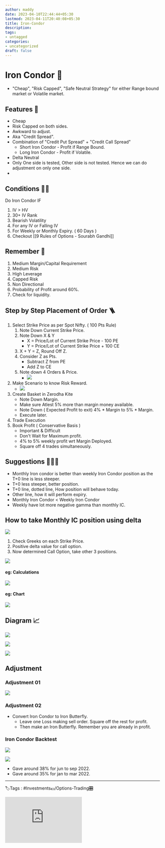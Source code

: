 ```yaml
---
author: maddy
date: 2023-04-10T22:44:44+05:30
lastmod: 2023-04-11T20:40:08+05:30
title: Iron-Condor
description: 
tags:
- untagged
categories: 
- uncategorized
draft: false
---
```

# Iron Condor 🦅

- "Cheap", "Risk Capped", "Safe Neutral Strategy" for either Range bound market or Volatile market.

## Features 🌈
- Cheap
- Risk Capped on both sides.
- Awkward to adjust.
- Aka "Credit Spread".
- Combination of "Credit Put Spread" + "Credit Call Spread"
	- Short Iron Condor - Profit if Range Bound.
	- Long Iron Condor - Profit if Volatile.
- Delta Neutral
- Only One side is tested, Other side is not tested. Hence we can do adjustment on only one side.
- 

## Conditions ☝🏼

Do Iron Condor IF

1. IV > HV
2. 30+ IV Rank
3. Bearish Volatility
4. For any IV or Falling IV
5. For Weekly or Monthly Expiry. ( 60 Days )
6. Checkout [[9 Rules of Options - Sourabh Gandhi]]

## Remember 🤔

1. Medium Margin/Capital Requirement
2. Medium Risk
3. High Leverage
4. Capped Risk
5. Non Directional
6. Probability of Profit around 60%.
7. Check for liquidity.

## Step by Step Placement of Order 🪜

1. Select Strike Price as per Spot Nifty. ( 100 Pts Rule)
	1. Note Down Current Strike Price.
	2. Note Down X & Y
		- X = Price/Lot of Current Strike Price - 100 PE 
		- Y =  Price/Lot of Current Strike Price + 100 CE
    3. X + Y = Z, Round Off Z.
    4. Consider Z as Pts. 
	    - Subtract Z from PE
	    - Add Z to CE
    5. Note down 4 Orders & Price.
	    - ![](https://i.imgur.com/D4F4b2Q.png)
2. Make Scenario to know Risk Reward.
	- ![](https://i.imgur.com/DA48rEb.png)
3. Create Basket in Zerodha Kite
	- Note Down Margin.
	- Make sure Atlest 5% more than margin money available.
	- Note Down ( Expected Profit to exit) 4% * Margin to 5% * Margin.
	- Execute later.
4. Trade Execution
5. Book Profit ( Conservative Basis )
	- Important & Difficult
	- Don't Wait for Maximum profit.
	- 4% to 5% weekly profit wrt Margin Deployed.
	- Square off 4 trades simultaneously.

## Suggestions 🧙🏼‍♂️ 

- Monthly Iron condor is better than weekly Iron Condor position as the T+0 line is less steeper.
- T+0 less steeper, better position.
- T+0 line, dotted line, How position will behave today.
- Other line, how it will perform expiry.
- Monthly Iron Condor < Weekly Iron Condor
- Weekly have lot more negative gamma than monthly IC.

## How to take Monthly IC position using delta

![](https://i.imgur.com/SVLewUo.png)

1. Check Greeks on each Strike Price.
2. Positive delta value for call option.
3. Now determined Call Option, take other 3 positions.

![](https://i.imgur.com/tpFQ2T8.png)

#### eg: Calculations
[![](https://i.imgur.com/QGgfmpFm.png)](https://i.imgur.com/QGgfmpF.png)

#### eg: Chart
[![](https://i.imgur.com/SJlB0dGm.png)](https://i.imgur.com/SJlB0dG.png)

## Diagram 📈

 ![](https://i.imgur.com/eTsyDM1.png)


![](https://i.imgur.com/uHBsEFP.png)


![](https://i.imgur.com/k2HqgxN.png)


## Adjustment
### Adjustment 01
![](https://i.imgur.com/thdjbfw.png)
### Adjustment 02
- Convert Iron Condor to Iron Butterfly.
	- Leave one Loss making sell order. Square off the rest for profit.
	- Then make an Iron Butterfly. Remember you are already in profit.

### Iron Condor Backtest

![](https://i.imgur.com/G5rcLDI.png)

![](https://i.imgur.com/n6qXwCc.png)

- Gave around 38% for jun to sep 2022.
- Gave around 35% for jan to mar 2022.

---
🏷️Tags : #Investments💷/Options-Trading🎛️ 

<iframe width="250" height="150" src="https://www.youtube.com/embed/mkSuGYcd7is" title="YouTube video player" frameborder="0" allow="accelerometer; autoplay; clipboard-write; encrypted-media; gyroscope; picture-in-picture" allowfullscreen></iframe>